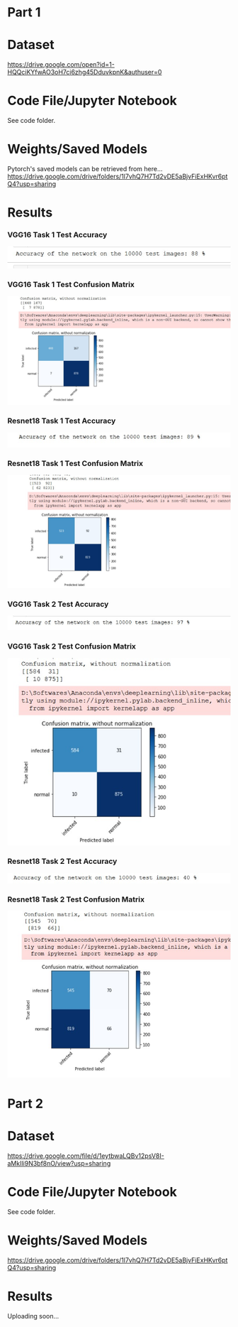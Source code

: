 # Part 1
# Dataset
https://drive.google.com/open?id=1-HQQciKYfwAO3oH7ci6zhg45DduvkpnK&authuser=0
# Code File/Jupyter Notebook
See code folder.
# Weights/Saved Models
Pytorch's saved models can be retrieved from here...
https://drive.google.com/drive/folders/1l7vhQ7H7Td2vDE5aBjvFiExHKvr6ptQ4?usp=sharing
# Results
### VGG16 Task 1 Test Accuracy
![VGG16 Task 1 Test Accuracy](https://github.com/oan-99/bscs17008_COVID19_DLSpring2020/blob/master/result-images/vgg%2016%20task%201%20test%20acc.jpg)
### VGG16 Task 1 Test Confusion Matrix
![VGG16 Task 1 Test Confusion Matrix](https://github.com/oan-99/bscs17008_COVID19_DLSpring2020/blob/master/result-images/vgg%2016%20task%201%20test%20confusion.jpg)
### Resnet18 Task 1 Test Accuracy
![Resnet18 Task 1 Test Accuracy](https://github.com/oan-99/bscs17008_COVID19_DLSpring2020/blob/master/result-images/resnet%2018%20task%201%20test%20acc%20.jpg)
### Resnet18 Task 1 Test Confusion Matrix
![Resnet18 Task 1 Test Confusion Matrix](https://github.com/oan-99/bscs17008_COVID19_DLSpring2020/blob/master/result-images/resnet%2018%20task%201%20test%20confusion%20.jpg)
### VGG16 Task 2 Test Accuracy
![VGG16 Task 2 Test Accuracy](https://github.com/oan-99/bscs17008_COVID19_DLSpring2020/blob/master/result-images/vgg16%20task2%20test%20acc.jpg)
### VGG16 Task 2 Test Confusion Matrix
![VGG16 Task 2 Test Confusion Matrix](https://github.com/oan-99/bscs17008_COVID19_DLSpring2020/blob/master/result-images/vgg16%20task2%20test%20confusion.jpg)
### Resnet18 Task 2 Test Accuracy
![Resnet18 Task 2 Test Accuracy](https://github.com/oan-99/bscs17008_COVID19_DLSpring2020/blob/master/result-images/resnet18%20task2%20test%20acc.jpg)
### Resnet18 Task 2 Test Confusion Matrix
![Resnet18 Task 2 Test Confusion Matrix](https://github.com/oan-99/bscs17008_COVID19_DLSpring2020/blob/master/result-images/resnet18%20task2%20test%20confusion.jpg)



# Part 2
# Dataset
https://drive.google.com/file/d/1eytbwaLQBv12psV8I-aMkIli9N3bf8nO/view?usp=sharing
# Code File/Jupyter Notebook
See code folder.
# Weights/Saved Models
https://drive.google.com/drive/folders/1l7vhQ7H7Td2vDE5aBjvFiExHKvr6ptQ4?usp=sharing
# Results
Uploading soon...
